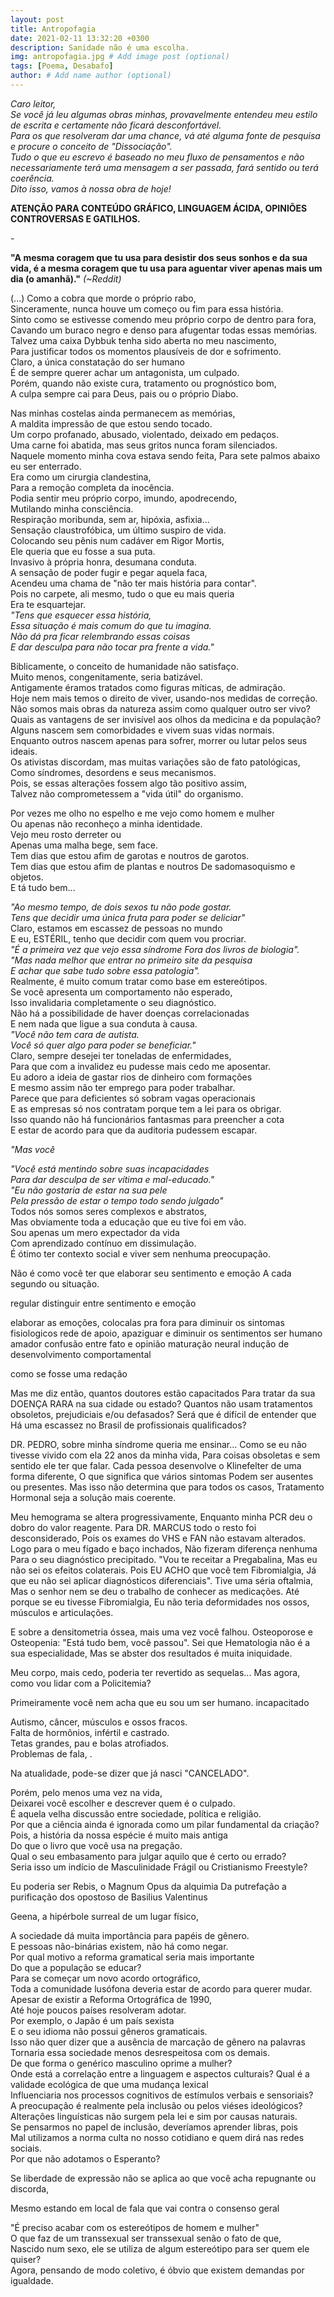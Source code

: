 ```yaml
---
layout: post
title: Antropofagia
date: 2021-02-11 13:32:20 +0300
description: Sanidade não é uma escolha.
img: antropofagia.jpg # Add image post (optional)
tags: [Poema, Desabafo]
author: # Add name author (optional)
---
```

<p><i>Caro leitor,<br>
Se você já leu algumas obras minhas, provavelmente entendeu meu estilo de escrita e certamente não ficará desconfortável.<br>
Para os que resolveram dar uma chance, vá até alguma fonte de pesquisa e procure o conceito de "Dissociação".<br>
Tudo o que eu escrevo é baseado no meu fluxo de pensamentos e não necessariamente terá uma mensagem a ser passada, fará sentido ou terá coerência.<br>
Dito isso, vamos à nossa obra de hoje!</i></p>

<p><b>ATENÇÃO PARA CONTEÚDO GRÁFICO, LINGUAGEM ÁCIDA, OPINIÕES CONTROVERSAS E GATILHOS.</b></p>
<p>-</p>

<p><b>"A mesma coragem que tu usa para desistir dos seus sonhos e da sua vida, é a mesma coragem que tu usa para aguentar viver apenas mais um dia (o amanhã)."</b><i> (~Reddit)</i></p>

<p>(...) Como a cobra que morde o próprio rabo, <br>
Sinceramente, nunca houve um começo ou fim para essa história.<br>
Sinto como se estivesse comendo meu próprio corpo de dentro para fora,<br>
Cavando um buraco negro e denso para afugentar todas essas memórias.<br>
Talvez uma caixa Dybbuk tenha sido aberta no meu nascimento,<br>
Para justificar todos os momentos plausíveis de dor e sofrimento.<br>
Claro, a única constatação do ser humano<br>
É de sempre querer achar um antagonista, um culpado.<br>
Porém, quando não existe cura, tratamento ou prognóstico bom,<br>
A culpa sempre cai para Deus, pais ou o próprio Diabo.</p>

<p>Nas minhas costelas ainda permanecem as memórias,<br>
A maldita impressão de que estou sendo tocado.<br>
Um corpo profanado, abusado, violentado, deixado em pedaços.<br>
Uma carne foi abatida, mas seus gritos nunca foram silenciados.<br>
Naquele momento minha cova estava sendo feita,<bt>
Para sete palmos abaixo eu ser enterrado.<br>
Era como um cirurgia clandestina,<br>
Para a remoção completa da inocência.<br>
Podia sentir meu próprio corpo, imundo, apodrecendo,<br>
Mutilando minha consciência.<br>
Respiração moribunda, sem ar, hipóxia, asfixia...<br>
Sensação claustrofóbica, um último suspiro de vida.<br>
Colocando seu pênis num cadáver em Rigor Mortis,<br>
Ele queria que eu fosse a sua puta.<br>
Invasivo à própria honra, desumana conduta.<br>
A sensação de poder fugir e pegar aquela faca,<br>
Acendeu uma chama de "não ter mais história para contar".<br>
Pois no carpete, ali mesmo, tudo o que eu mais queria<br> 
Era te esquartejar.<br>
<i>"Tens que esquecer essa história,<br>
Essa situação é mais comum do que tu imagina.<br>
Não dá pra ficar relembrando essas coisas<br>
E dar desculpa para não tocar pra frente a vida."</i></p>

<p>Biblicamente, o conceito de humanidade não satisfaço.<br>
Muito menos, congenitamente, seria batizável.<br>
Antigamente éramos tratados como figuras míticas, de admiração.<br>
Hoje nem mais temos o direito de viver, usando-nos medidas de correção.<br>
Não somos mais obras da natureza assim como qualquer outro ser vivo?<br>
Quais as vantagens de ser invisível aos olhos da medicina e da população?<br>
Alguns nascem sem comorbidades e vivem suas vidas normais.<br>
Enquanto outros nascem apenas para sofrer, morrer ou lutar pelos seus ideais.<br>
Os ativistas discordam, mas muitas variações são de fato patológicas,<br> 
Como síndromes, desordens e seus mecanismos.<br>
Pois, se essas alterações fossem algo tão positivo assim,<br>
Talvez não comprometessem a "vida útil" do organismo.</p>

<p>Por vezes me olho no espelho e me vejo como homem e mulher<br>
Ou apenas não reconheço a minha identidade.<br>
Vejo meu rosto derreter ou<br>
Apenas uma malha bege, sem face.<br>
Tem dias que estou afim de garotas e noutros de garotos.<br>
Tem dias que estou afim de plantas e noutros  
De sadomasoquismo e objetos.<br>
E tá tudo bem...</p>

<p><i>"Ao mesmo tempo, de dois sexos tu não pode gostar.<br>
Tens que decidir uma única fruta para poder se deliciar"</i><br>
Claro, estamos em escassez de pessoas no mundo<br>
E eu, ESTÉRIL, tenho que decidir com quem vou procriar.<br>
<i>"É a primeira vez que vejo essa síndrome
Fora dos livros de biologia".<br>
"Mas nada melhor que entrar no primeiro site da pesquisa<br>
E achar que sabe tudo sobre essa patologia".</i><br>
Realmente, é muito comum tratar como base em estereótipos.<br>
Se você apresenta um comportamento não esperado,<br>
Isso invalidaria completamente o seu diagnóstico.<br>
Não há a possibilidade de haver doenças correlacionadas<br>
E nem nada que ligue a sua conduta à causa.<br>
<i>"Você não tem cara de autista.<br>
Você só quer algo para poder se beneficiar."</i><br>
Claro, sempre desejei ter toneladas de enfermidades,<br>
Para que com a invalidez eu pudesse mais cedo me aposentar.<br>
Eu adoro a ideia de gastar rios de dinheiro com formações<br>
E mesmo assim não ter emprego para poder trabalhar.<br>
Parece que para deficientes só sobram vagas operacionais<br>
E as empresas só nos contratam porque tem a lei para os obrigar.<br>
Isso quando não há funcionários fantasmas para preencher a cota<br>
E estar de acordo para que da auditoria pudessem escapar.</p>

<p><i>"Mas você

"Você está mentindo sobre suas incapacidades<br>
Para dar desculpa de ser vítima e mal-educado."<br>
"Eu não gostaria de estar na sua pele<br>
Pela pressão de estar o tempo todo sendo julgado"</i><br>
Todos nós somos seres complexos e abstratos,<br>
Mas obviamente toda a educação que eu tive foi em vão.<br>
Sou apenas um mero expectador da vida<br>
Com aprendizado contínuo em dissimulação.<br>
É ótimo ter contexto social e viver sem nenhuma preocupação.<br>

Não é como você ter que elaborar seu sentimento e emoção
A cada segundo ou situação.


regular distinguir entre sentimento e emoção

elaborar as emoções, colocalas pra fora para diminuir os sintomas fisiologicos
rede de apoio, apaziguar e diminuir os sentimentos
ser humano amador
confusão entre fato e opinião
maturação neural
indução de desenvolvimento comportamental


como se fosse uma redação

Mas me diz então, quantos doutores estão capacitados
Para tratar da sua DOENÇA RARA na sua cidade ou estado?
Quantos não usam tratamentos obsoletos, prejudiciais e/ou defasados?
Será que é difícil de entender que
Há uma escassez no Brasil de profissionais qualificados?

DR. PEDRO, sobre minha síndrome queria me ensinar...
Como se eu não tivesse vivido com ela 22 anos da minha vida,
Para coisas obsoletas e sem sentido ele ter que falar.
Cada pessoa desenvolve o Klinefelter de uma forma diferente,
O que significa que vários sintomas
Podem ser ausentes ou presentes.
Mas isso não determina que para todos os casos,
Tratamento Hormonal seja a solução mais coerente.


Meu hemograma se altera progressivamente,
Enquanto minha PCR deu o dobro do valor reagente.
Para DR. MARCUS todo o resto foi desconsiderado,
Pois os exames do VHS e FAN não estavam alterados.
Logo para o meu fígado e baço inchados,
Não fizeram diferença nenhuma 
Para o seu diagnóstico precipitado.
"Vou te receitar a Pregabalina,
Mas eu não sei os efeitos colaterais.
Pois EU ACHO que você tem Fibromialgia,
Já que eu não sei aplicar diagnósticos diferenciais".
Tive uma séria oftalmia,
Mas o senhor nem se deu o trabalho de conhecer as medicações.
Até porque se eu tivesse Fibromialgia, 
Eu não teria deformidades nos ossos, músculos e articulações.

E sobre a densitometria óssea, mais uma vez você falhou.
Osteoporose e Osteopenia: "Está tudo bem, você passou".
Sei que Hematologia não é a sua especialidade,
Mas se abster dos resultados é muita iniquidade.

Meu corpo, mais cedo, poderia ter revertido as sequelas...
Mas agora, como vou lidar com a Policitemia?




Primeiramente você nem acha que eu sou um ser humano.
incapacitado

Autismo, câncer, músculos e ossos fracos.<br>
Falta de hormônios, infértil e castrado.<br>
Tetas grandes, pau e bolas atrofiados.<br>
Problemas de fala, .</p>

<p>Na atualidade, pode-se dizer que já nasci "CANCELADO".<br>

Porém, pelo menos uma vez na vida,<br> 
Deixarei você escolher e descrever quem é o culpado.<br>
É aquela velha discussão entre sociedade, política e religião.<br>
Por que a ciência ainda é ignorada como um pilar fundamental da criação?<br>
Pois, a história da nossa espécie é muito mais antiga<br>
Do que o livro que você usa na pregação.<br>
Qual o seu embasamento para julgar aquilo que é certo ou errado?<br>
Seria isso um indício de Masculinidade Frágil ou Cristianismo Freestyle?<br>

Eu poderia ser Rebis, o Magnum Opus da alquimia
Da putrefação a purificação dos opostoso de Basilius Valentinus


Geena, a hipérbole surreal de um lugar físico,



<p>A sociedade dá muita importância para papéis de gênero.<br>
E pessoas não-binárias existem, não há como negar.<br>
Por qual motivo a reforma gramatical seria mais importante<br>
Do que a população se educar?<br>
Para se começar um novo acordo ortográfico,<br>
Toda a comunidade lusófona deveria estar de acordo para querer mudar.<br>
Apesar de existir a Reforma Ortográfica de 1990,<br>
Até hoje poucos países resolveram adotar.<br>
Por exemplo, o Japão é um país sexista<br>
E o seu idioma não possui gêneros gramaticais.<br>
Isso não quer dizer que a ausência de marcação de gênero na palavras<br>
Tornaria essa sociedade menos desrespeitosa com os demais.<br>
De que forma o genérico masculino oprime a mulher?<br>
Onde está a correlação entre a linguagem e aspectos culturais?
Qual é a validade ecológica de que uma mudança lexical<br>
Influenciaria nos processos cognitivos de estímulos verbais e sensoriais?<br>
A preocupação é realmente pela inclusão ou pelos viéses ideológicos?<br>
Alterações linguísticas não surgem pela lei e sim por causas naturais.<br>
Se pensarmos no papel de inclusão, deveríamos aprender libras, pois<br>
Mal utilizamos a norma culta no nosso cotidiano e quem dirá nas redes sociais.<br>
Por que não adotamos o Esperanto?</p>

<p>Se liberdade de expressão não se aplica ao que você acha repugnante ou discorda,


Mesmo estando em local de fala que vai contra o consenso geral


"É preciso acabar com os estereótipos de homem e mulher"<br>
O que faz de um transsexual ser transsexual senão o fato de que,<br>
Nascido num sexo, ele se utiliza de algum estereótipo para ser quem ele quiser?<br>
Agora, pensando de modo coletivo, é óbvio que existem demandas por igualdade.


